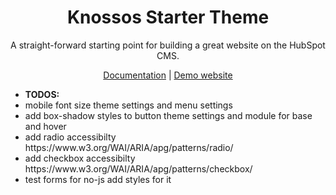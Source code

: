 <h1 align="center">Knossos Starter Theme</h1>

<p align="center">
  A straight-forward starting point for building a great website on the HubSpot CMS.
</p>

<p align="center">
  <a href="https://github.com/gunnarnormand/knossos-starter-theme/wiki">Documentation</a> |
  <a href="#">Demo website</a>
</p>



<ul>
  <li><strong>TODOS:</strong></li>
  <li>mobile font size theme settings and menu settings</li>
  <li>add box-shadow styles to button theme settings and module for base and hover</li>
  <li>add radio accessibilty https://www.w3.org/WAI/ARIA/apg/patterns/radio/</li>
  <li>add checkbox accessibilty https://www.w3.org/WAI/ARIA/apg/patterns/checkbox/</li>
  <li>test forms for no-js add styles for it</li>
</ul>